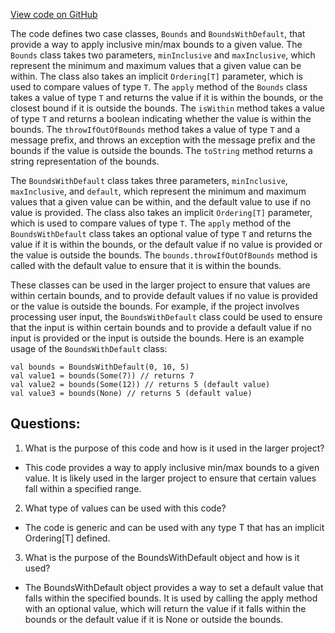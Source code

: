 [View code on GitHub](https://github.com/misbahsy/the-algorithm/product-mixer/core/src/main/scala/com/twitter/product_mixer/core/quality_factor/Bounds.scala)

The code defines two case classes, `Bounds` and `BoundsWithDefault`, that provide a way to apply inclusive min/max bounds to a given value. The `Bounds` class takes two parameters, `minInclusive` and `maxInclusive`, which represent the minimum and maximum values that a given value can be within. The class also takes an implicit `Ordering[T]` parameter, which is used to compare values of type `T`. The `apply` method of the `Bounds` class takes a value of type `T` and returns the value if it is within the bounds, or the closest bound if it is outside the bounds. The `isWithin` method takes a value of type `T` and returns a boolean indicating whether the value is within the bounds. The `throwIfOutOfBounds` method takes a value of type `T` and a message prefix, and throws an exception with the message prefix and the bounds if the value is outside the bounds. The `toString` method returns a string representation of the bounds.

The `BoundsWithDefault` class takes three parameters, `minInclusive`, `maxInclusive`, and `default`, which represent the minimum and maximum values that a given value can be within, and the default value to use if no value is provided. The class also takes an implicit `Ordering[T]` parameter, which is used to compare values of type `T`. The `apply` method of the `BoundsWithDefault` class takes an optional value of type `T` and returns the value if it is within the bounds, or the default value if no value is provided or the value is outside the bounds. The `bounds.throwIfOutOfBounds` method is called with the default value to ensure that it is within the bounds.

These classes can be used in the larger project to ensure that values are within certain bounds, and to provide default values if no value is provided or the value is outside the bounds. For example, if the project involves processing user input, the `BoundsWithDefault` class could be used to ensure that the input is within certain bounds and to provide a default value if no input is provided or the input is outside the bounds. Here is an example usage of the `BoundsWithDefault` class:

```
val bounds = BoundsWithDefault(0, 10, 5)
val value1 = bounds(Some(7)) // returns 7
val value2 = bounds(Some(12)) // returns 5 (default value)
val value3 = bounds(None) // returns 5 (default value)
```
## Questions: 
 1. What is the purpose of this code and how is it used in the larger project?
- This code provides a way to apply inclusive min/max bounds to a given value. It is likely used in the larger project to ensure that certain values fall within a specified range.

2. What type of values can be used with this code?
- The code is generic and can be used with any type T that has an implicit Ordering[T] defined.

3. What is the purpose of the BoundsWithDefault object and how is it used?
- The BoundsWithDefault object provides a way to set a default value that falls within the specified bounds. It is used by calling the apply method with an optional value, which will return the value if it falls within the bounds or the default value if it is None or outside the bounds.